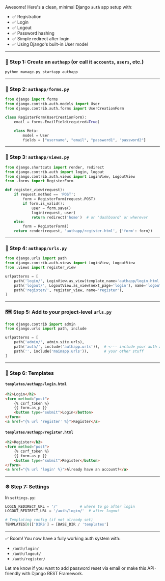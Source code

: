 Awesome! Here's a clean, minimal Django `auth` app setup with:

- ✅ Registration
- ✅ Login
- ✅ Logout
- ✅ Password hashing
- ✅ Simple redirect after login
- ✅ Using Django's built-in User model

---

### 🔧 Step 1: Create an `authapp` (or call it `accounts`, `users`, etc.)

```bash
python manage.py startapp authapp
```

---

### 🧩 Step 2: `authapp/forms.py`

```python
from django import forms
from django.contrib.auth.models import User
from django.contrib.auth.forms import UserCreationForm

class RegisterForm(UserCreationForm):
    email = forms.EmailField(required=True)

    class Meta:
        model = User
        fields = ["username", "email", "password1", "password2"]
```

---

### 📄 Step 3: `authapp/views.py`

```python
from django.shortcuts import render, redirect
from django.contrib.auth import login, logout
from django.contrib.auth.views import LoginView, LogoutView
from .forms import RegisterForm

def register_view(request):
    if request.method == 'POST':
        form = RegisterForm(request.POST)
        if form.is_valid():
            user = form.save()
            login(request, user)
            return redirect('home')  # or 'dashboard' or wherever
    else:
        form = RegisterForm()
    return render(request, 'authapp/register.html', {'form': form})
```

---

### 🧭 Step 4: `authapp/urls.py`

```python
from django.urls import path
from django.contrib.auth.views import LoginView, LogoutView
from .views import register_view

urlpatterns = [
    path('login/', LoginView.as_view(template_name='authapp/login.html'), name='login'),
    path('logout/', LogoutView.as_view(next_page='login'), name='logout'),
    path('register/', register_view, name='register'),
]
```

---

### 🗺️ Step 5: Add to your **project-level** `urls.py`

```python
from django.contrib import admin
from django.urls import path, include

urlpatterns = [
    path('admin/', admin.site.urls),
    path('auth/', include('authapp.urls')),  # <--- include your auth app URLs
    path('', include('mainapp.urls')),       # your other stuff
]
```

---

### 🎨 Step 6: Templates

#### `templates/authapp/login.html`

```html
<h2>Login</h2>
<form method="post">
    {% csrf_token %}
    {{ form.as_p }}
    <button type="submit">Login</button>
</form>
<a href="{% url 'register' %}">Register</a>
```

#### `templates/authapp/register.html`

```html
<h2>Register</h2>
<form method="post">
    {% csrf_token %}
    {{ form.as_p }}
    <button type="submit">Register</button>
</form>
<a href="{% url 'login' %}">Already have an account?</a>
```

---

### ⚙️ Step 7: Settings

In `settings.py`:

```python
LOGIN_REDIRECT_URL = '/'          # where to go after login
LOGOUT_REDIRECT_URL = '/auth/login/'  # after logout

# Templating config (if not already set)
TEMPLATES[0]['DIRS'] = [BASE_DIR / 'templates']
```

---

✅ Boom! You now have a fully working auth system with:

- `/auth/login/`
- `/auth/logout/`
- `/auth/register/`

Let me know if you want to add password reset via email or make this API-friendly with Django REST Framework.